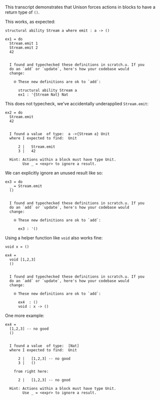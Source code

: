 This transcript demonstrates that Unison forces actions in blocks to have a return type of `()`.

This works, as expected:

```unison
structural ability Stream a where emit : a -> ()

ex1 = do
  Stream.emit 1 
  Stream.emit 2
  42
```

```ucm

  I found and typechecked these definitions in scratch.u. If you
  do an `add` or `update`, here's how your codebase would
  change:
  
    ⍟ These new definitions are ok to `add`:
    
      structural ability Stream a
      ex1 : '{Stream Nat} Nat

```
This does not typecheck, we've accidentally underapplied `Stream.emit`:

```unison
ex2 = do
  Stream.emit
  42
```

```ucm

  I found a value  of type:  a ->{Stream a} Unit
  where I expected to find:  Unit
  
      2 |   Stream.emit
      3 |   42
  
  Hint: Actions within a block must have type Unit.
        Use _ = <expr> to ignore a result.

```
We can explicitly ignore an unused result like so:

```unison
ex3 = do
  _ = Stream.emit
  ()
```

```ucm

  I found and typechecked these definitions in scratch.u. If you
  do an `add` or `update`, here's how your codebase would
  change:
  
    ⍟ These new definitions are ok to `add`:
    
      ex3 : '()

```
Using a helper function like `void` also works fine:

```unison
void x = ()

ex4 =
  void [1,2,3]
  ()
```

```ucm

  I found and typechecked these definitions in scratch.u. If you
  do an `add` or `update`, here's how your codebase would
  change:
  
    ⍟ These new definitions are ok to `add`:
    
      ex4  : ()
      void : x -> ()

```
One more example:

```unison
ex4 =
  [1,2,3] -- no good
  ()
```

```ucm

  I found a value  of type:  [Nat]
  where I expected to find:  Unit
  
      2 |   [1,2,3] -- no good
      3 |   ()
  
    from right here:
  
      2 |   [1,2,3] -- no good
  
  Hint: Actions within a block must have type Unit.
        Use _ = <expr> to ignore a result.

```
